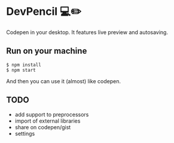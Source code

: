 # DevPencil 💻✏️
Codepen in your desktop. It features live preview and autosaving.

## Run on your machine
```
$ npm install
$ npm start
```
And then you can use it (almost) like codepen.

## TODO
* add support to preprocessors
* import of external libraries
* share on codepen/gist
* settings
